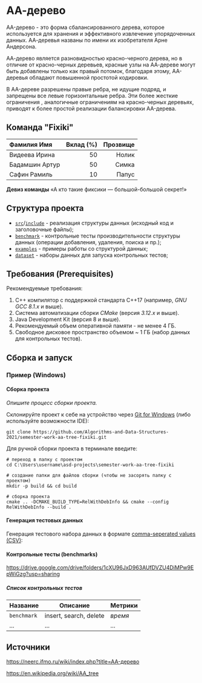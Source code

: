 # АА-дерево

AA-дерево  - это форма сбалансированного дерева, которое используется для хранения и эффективного извлечение упорядоченных данных. АА-деревья названы по имени их изобретателя Арне Андерсона.​

АА-дерево является разновидностью красно-черного дерева, но в отличие от красно-черных деревьев, красные узлы на АА-дереве могут быть добавлены только как правый потомок, благодаря этому, АА-деревья обладают повышенной простотой кодировки.

В AA-дереве разрешены правые ребра, не идущие подряд, и запрещены все левые горизонтальные ребра. Эти более жесткие ограничения , аналогичные ограничениям на красно-черных деревьях, приводят к более простой реализации балансировки AA-дерева.

## Команда "Fixiki"

| Фамилия Имя    | Вклад (%) | Прозвище              |
| :---           |   ---:    |  ---:                 |
| Видеева Ирина  | 50        |  Нолик                |
| Бадамшин Артур | 50        |  Симка                |
| Сафин Рамиль   | 10        |  Папус                |

**Девиз команды**
«А кто такие фиксики — большой-большой секрет!»

## Структура проекта

- [`src`](src)/[`include`](include) - реализация структуры данных (исходный код и заголовочные файлы);
- [`benchmark`](benchmark) - контрольные тесты производительности структуры данных (операции добавления, удаления,
  поиска и пр.);
- [`examples`](examples) - примеры работы со структурой данных;
- [`dataset`](dataset) - наборы данных для запуска контрольных тестов;

## Требования (Prerequisites)

Рекомендуемые требования:

1. С++ компилятор c поддержкой стандарта C++17 (например, _GNU GCC 8.1.x_ и выше).
2. Система автоматизации сборки _CMake_ (версия _3.12.x_ и выше).
3. Java Development Kit (версия 8 и выше).
4. Рекомендуемый объем оперативной памяти - не менее 4 ГБ.
5. Свободное дисковое пространство объемом ~ 1 ГБ (набор данных для контрольных тестов).

## Сборка и запуск

### Пример (Windows)

#### Сборка проекта

_Опишите процесс сборки проекта._

Склонируйте проект к себе на устройство через [Git for Windows](https://gitforwindows.org/) (либо используйте
возможности IDE):

```shell
git clone https://github.com/Algorithms-and-Data-Structures-2021/semester-work-aa-tree-fixiki.git
```

Для ручной сборки проекта в терминале введите:

```shell
# переход в папку с проектом
cd C:\Users\username\asd-projects\semester-work-aa-tree-fixiki

# создание папки для файлов сборки (чтобы не засорять папку с проектом) 
mkdir -p build && cd build 

# сборка проекта
cmake .. -DCMAKE_BUILD_TYPE=RelWithDebInfo && cmake --config RelWithDebInfo --build . 
```

#### Генерация тестовых данных

Генерация тестового набора данных в
формате [comma-seperated values (CSV)](https://en.wikipedia.org/wiki/Comma-separated_values):

#### Контрольные тесты (benchmarks)

https://drive.google.com/drive/folders/1cXU96JxD963AUfDVZU4DiMPw9EpWiGzg?usp=sharing

##### Список контрольных тестов

| Название                  | Описание                                | Метрики         |
| :---                      | ---                                     | :---            |
| `benchmark` | insert, search, delete                  | _время_         |
| ...                       | ...                                     | ...             |


## Источники
https://neerc.ifmo.ru/wiki/index.php?title=AA-дерево

https://en.wikipedia.org/wiki/AA_tree
